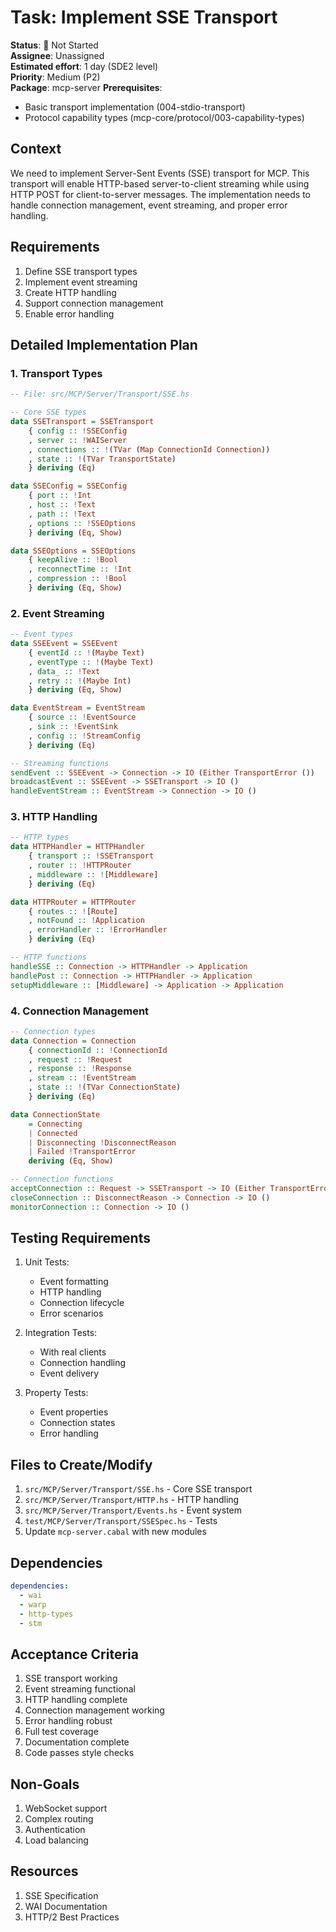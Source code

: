 # Task: Implement SSE Transport

**Status**: 🔴 Not Started  
**Assignee**: Unassigned  
**Estimated effort**: 1 day (SDE2 level)  
**Priority**: Medium (P2)  
**Package**: mcp-server
**Prerequisites**: 
- Basic transport implementation (004-stdio-transport)
- Protocol capability types (mcp-core/protocol/003-capability-types)

## Context
We need to implement Server-Sent Events (SSE) transport for MCP. This transport will enable HTTP-based server-to-client streaming while using HTTP POST for client-to-server messages. The implementation needs to handle connection management, event streaming, and proper error handling.

## Requirements
1. Define SSE transport types
2. Implement event streaming
3. Create HTTP handling
4. Support connection management
5. Enable error handling

## Detailed Implementation Plan

### 1. Transport Types

```haskell
-- File: src/MCP/Server/Transport/SSE.hs

-- Core SSE types
data SSETransport = SSETransport
    { config :: !SSEConfig
    , server :: !WAIServer
    , connections :: !(TVar (Map ConnectionId Connection))
    , state :: !(TVar TransportState)
    } deriving (Eq)

data SSEConfig = SSEConfig
    { port :: !Int
    , host :: !Text
    , path :: !Text
    , options :: !SSEOptions
    } deriving (Eq, Show)

data SSEOptions = SSEOptions
    { keepAlive :: !Bool
    , reconnectTime :: !Int
    , compression :: !Bool
    } deriving (Eq, Show)
```

### 2. Event Streaming

```haskell
-- Event types
data SSEEvent = SSEEvent
    { eventId :: !(Maybe Text)
    , eventType :: !(Maybe Text)
    , data_ :: !Text
    , retry :: !(Maybe Int)
    } deriving (Eq, Show)

data EventStream = EventStream
    { source :: !EventSource
    , sink :: !EventSink
    , config :: !StreamConfig
    } deriving (Eq)

-- Streaming functions
sendEvent :: SSEEvent -> Connection -> IO (Either TransportError ())
broadcastEvent :: SSEEvent -> SSETransport -> IO ()
handleEventStream :: EventStream -> Connection -> IO ()
```

### 3. HTTP Handling

```haskell
-- HTTP types
data HTTPHandler = HTTPHandler
    { transport :: !SSETransport
    , router :: !HTTPRouter
    , middleware :: ![Middleware]
    } deriving (Eq)

data HTTPRouter = HTTPRouter
    { routes :: ![Route]
    , notFound :: !Application
    , errorHandler :: !ErrorHandler
    } deriving (Eq)

-- HTTP functions
handleSSE :: Connection -> HTTPHandler -> Application
handlePost :: Connection -> HTTPHandler -> Application
setupMiddleware :: [Middleware] -> Application -> Application
```

### 4. Connection Management

```haskell
-- Connection types
data Connection = Connection
    { connectionId :: !ConnectionId
    , request :: !Request
    , response :: !Response
    , stream :: !EventStream
    , state :: !(TVar ConnectionState)
    } deriving (Eq)

data ConnectionState
    = Connecting
    | Connected
    | Disconnecting !DisconnectReason
    | Failed !TransportError
    deriving (Eq, Show)

-- Connection functions
acceptConnection :: Request -> SSETransport -> IO (Either TransportError Connection)
closeConnection :: DisconnectReason -> Connection -> IO ()
monitorConnection :: Connection -> IO ()
```

## Testing Requirements

1. Unit Tests:
   - Event formatting
   - HTTP handling
   - Connection lifecycle
   - Error scenarios

2. Integration Tests:
   - With real clients
   - Connection handling
   - Event delivery

3. Property Tests:
   - Event properties
   - Connection states
   - Error handling

## Files to Create/Modify
1. `src/MCP/Server/Transport/SSE.hs` - Core SSE transport
2. `src/MCP/Server/Transport/HTTP.hs` - HTTP handling
3. `src/MCP/Server/Transport/Events.hs` - Event system
4. `test/MCP/Server/Transport/SSESpec.hs` - Tests
5. Update `mcp-server.cabal` with new modules

## Dependencies
```yaml
dependencies:
  - wai
  - warp
  - http-types
  - stm
```

## Acceptance Criteria
1. SSE transport working
2. Event streaming functional
3. HTTP handling complete
4. Connection management working
5. Error handling robust
6. Full test coverage
7. Documentation complete
8. Code passes style checks

## Non-Goals
1. WebSocket support
2. Complex routing
3. Authentication
4. Load balancing

## Resources
1. SSE Specification
2. WAI Documentation
3. HTTP/2 Best Practices
